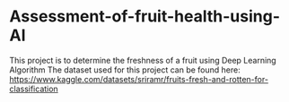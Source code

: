 # Assessment-of-fruit-health-using-AI
This project is to determine the freshness of a fruit using Deep Learning Algorithm
The dataset used for this project can be found here: https://www.kaggle.com/datasets/sriramr/fruits-fresh-and-rotten-for-classification
